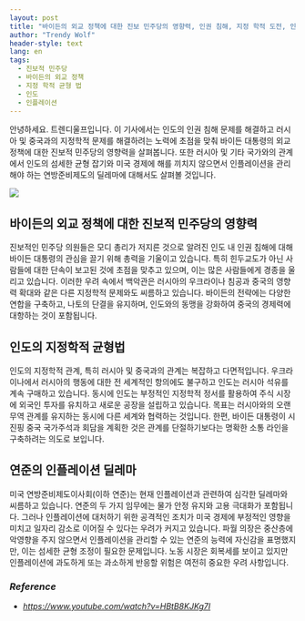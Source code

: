 ```yaml
---
layout: post
title: "바이든의 외교 정책에 대한 진보 민주당의 영향력, 인권 침해, 지정 학적 도전, 인도의 균형 법안 해결"
author: "Trendy Wolf"
header-style: text
lang: en
tags:
  - 진보적 민주당
  - 바이든의 외교 정책
  - 지정 학적 균형 법
  - 인도
  - 인플레이션
---
```


안녕하세요. 트렌디울프입니다. 이 기사에서는 인도의 인권 침해 문제를 해결하고 러시아 및 중국과의 지정학적 문제를 해결하려는 노력에 초점을 맞춰 바이든 대통령의 외교 정책에 대한 진보적 민주당의 영향력을 살펴봅니다. 또한 러시아 및 기타 국가와의 관계에서 인도의 섬세한 균형 잡기와 미국 경제에 해를 끼치지 않으면서 인플레이션을 관리해야 하는 연방준비제도의 딜레마에 대해서도 살펴볼 것입니다.

<img
    src="https://i.ytimg.com/vi/HBtB8KJKg7I/hqdefault.jpg"
/>


## 바이든의 외교 정책에 대한 진보적 민주당의 영향력
진보적인 민주당 의원들은 모디 총리가 저지른 것으로 알려진 인도 내 인권 침해에 대해 바이든 대통령의 관심을 끌기 위해 총력을 기울이고 있습니다. 특히 힌두교도가 아닌 사람들에 대한 단속이 보고된 것에 초점을 맞추고 있으며, 이는 많은 사람들에게 경종을 울리고 있습니다. 이러한 우려 속에서 백악관은 러시아의 우크라이나 침공과 중국의 영향력 확대와 같은 다른 지정학적 문제와도 씨름하고 있습니다. 바이든의 전략에는 다양한 연합을 구축하고, 나토의 단결을 유지하며, 인도와의 동맹을 강화하여 중국의 경제력에 대항하는 것이 포함됩니다.

## 인도의 지정학적 균형법
인도의 지정학적 관계, 특히 러시아 및 중국과의 관계는 복잡하고 다면적입니다. 우크라이나에서 러시아의 행동에 대한 전 세계적인 항의에도 불구하고 인도는 러시아 석유를 계속 구매하고 있습니다. 동시에 인도는 부정적인 지정학적 정서를 활용하여 주식 시장에 외국인 투자를 유치하고 새로운 공장을 설립하고 있습니다. 목표는 러시아와의 오랜 무역 관계를 유지하는 동시에 다른 세계와 협력하는 것입니다. 한편, 바이든 대통령이 시진핑 중국 국가주석과 회담을 계획한 것은 관계를 단절하기보다는 명확한 소통 라인을 구축하려는 의도로 보입니다.

## 연준의 인플레이션 딜레마
미국 연방준비제도이사회(이하 연준)는 현재 인플레이션과 관련하여 심각한 딜레마와 씨름하고 있습니다. 연준의 두 가지 임무에는 물가 안정 유지와 고용 극대화가 포함됩니다. 그러나 인플레이션에 대처하기 위한 공격적인 조치가 미국 경제에 부정적인 영향을 미치고 일자리 감소로 이어질 수 있다는 우려가 커지고 있습니다. 파월 의장은 중산층에 악영향을 주지 않으면서 인플레이션을 관리할 수 있는 연준의 능력에 자신감을 표명했지만, 이는 섬세한 균형 조정이 필요한 문제입니다. 노동 시장은 회복세를 보이고 있지만 인플레이션에 과도하게 또는 과소하게 반응할 위험은 여전히 중요한 우려 사항입니다.


### _Reference_
- _https://www.youtube.com/watch?v=HBtB8KJKg7I_

